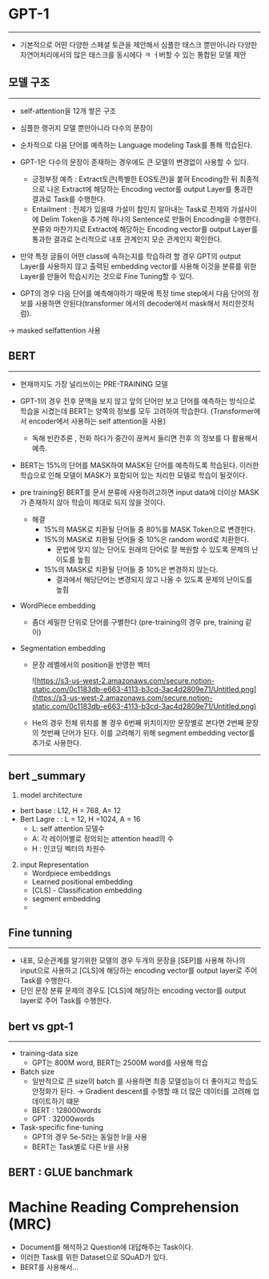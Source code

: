 # GPT-1
---

- 기본적으로 어떤 다양한 스페셜 토큰을 제안해서 심플한 태스크 뿐만아니라 다양한 자연어처리에서의 많은 태스크를 동시에다 ㅋ ㅓ버할 수 있는 통합된 모델 제안


## 모델 구조
---
- self-attention을 12개 쌓은 구조
- 심플한 랭귀지 모델 뿐만아니라 다수의 문장이 

- 순차적으로 다음 단어를 예측하는 Language modeling Task를 통해 학습된다.
- GPT-1은 다수의 문장이 존재하는 경우에도 큰 모델의 변경없이 사용할 수 있다.
    - 긍정부정 예측 : Extract토큰(특별한 EOS토큰)을 붙혀 Encoding한 뒤 최종적으로 나온 Extract에 해당하는 Encoding vector를 output Layer를 통과한 결과로 Task를 수행한다.
    - Entailment : 전제가 있을때 가설이 참인지 알아내는 Task로 전제와 가설사이에 Delim Token을 추가해 하나의 Sentence로 만들어 Encoding을 수행한다. 분류와 마찬가지로 Extract에 해당하는 Encoding vector를 output Layer를 통과한 결과로 논리적으로 내포 관계인지 모순 관계인지 확인한다.
- 만약 특정 글들이 어떤 class에 속하는지를 학습하려 할 경우 GPT의 output Layer를 사용하지 않고 출력된 embedding vector를 사용해 이것을 분류를 위한 Layer를 만들어 학습시키는 것으로 Fine Tuning할 수 있다.
- GPT의 경우 다음 단어를 예측해야하기 때문에 특정 time step에서 다음 단어의 정보를 사용하면 안된다(transformer 에서의 decoder에서 mask해서 처리한것처럼).

-> masked selfattention 사용

## BERT
---
- 현재까지도 가장 널리쓰이는 PRE-TRAINING 모델
- GPT-1의 경우 전후 문맥을 보지 않고 앞의 단어만 보고 단어를 예측하는 방식으로 학습을 시켰는데 BERT는 양쪽의 정보를 모두 고려하여 학습한다. (Transformer에서 encoder에서 사용하는 self attention을 사용)
    - 독해 빈칸추론 , 전화 하다가 중간이 끊켜서 들리면 전후 의 정보를 다 활용해서 예측.

- BERT는 15%의 단어를 MASK하여 MASK된 단어를 예측하도록 학습된다. 이러한 학습으로 인해 모델이 MASK가 포함되어 있는 처리한 모델로 학습이 될것이다.
- pre training된 BERT를 문서 분류에 사용하려고하면 input data에 더이상 MASK가 존재하지 않아 학습이 제대로 되지 않을 것이다.
    - 해결
        - 15%의 MASK로 치환될 단어들 중 80%를 MASK Token으로 변경한다.
        - 15%의 MASK로 치환될 단어들 중 10%은 random word로 치환한다.
            - 문법에 맞지 않는 단어도 원래의 단어로 잘 복원할 수 있도록 문제의 난이도를 높힘
        - 15%의 MASK로 치환될 단어들 중 10%은 변경하지 않는다.
            - 결과에서 해당단어는 변경되지 않고 나올 수 있도록 문제의 난이도를 높힘
- WordPiece embedding
    - 좀더 세밀한 단위로 단어를 구별한다 (pre-training의 경우 pre, training 같이)
- Segmentation embedding
    - 문장 레벨에서의 position을 반영한 벡터

        ![https://s3-us-west-2.amazonaws.com/secure.notion-static.com/0c1183db-e663-4113-b3cd-3ac4d2809e71/Untitled.png](https://s3-us-west-2.amazonaws.com/secure.notion-static.com/0c1183db-e663-4113-b3cd-3ac4d2809e71/Untitled.png)

    - He의 경우 전체 위치를 볼 경우 6번째 위치이지만 문장별로 본다면 2번째 문장의 첫번째 단어가 된다. 이를 고려해기 위해 segment embedding vector를 추가로 사용한다.

---

## bert _summary
1. model architecture
- bert base : L12, H = 768, A= 12
- Bert Lagre : : L = 12, H  =1024, A = 16
    - L: self attention 모델수
    - A: 각 레이어별로 정의되는 attention head의 수
    - H : 인코딩 벡터의 차원수 
2. input Representation
    - Wordpiece embeddings
    - Learned positional embedding
    - [CLS] - Classification embedding
    - segment embedding
    - 

## Fine tunning
---
- 내포, 모순관계를 알기위한 모델의 경우 두개의 문장을 [SEP]를 사용해 하나의 input으로 사용하고 [CLS]에 해당하는 encoding vector를 output layer로 주어 Task를 수행한다.
- 단인 문장 분류 문제의 경우도 [CLS]에 해당하는 encoding vector를 output layer로 주어 Task를 수행한다.

## bert vs gpt-1
---
- training-data size
    - GPT는 800M word, BERT는 2500M word를 사용해 학습
- Batch size
    - 일반적으로 큰 size의 batch 를 사용하면 최종 모델성능이 더 좋아지고 학습도 안정화가 된다. → Gradient descent를 수행할 때 더 많은 데이터를 고려해 업데이트하기 떄문
    - BERT : 128000words
    - GPT : 32000words
- Task-specific fine-tuning
    - GPT의 경우 5e-5라는 동일한 lr을 사용
    - BERT는 Task별로 다른 lr을 사용

## BERT : GLUE banchmark


# Machine Reading Comprehension (MRC)

- Document를 해석하고 Question에 대답해주는 Task이다.
- 이러한 Task를 위한 Dataset으로 SQuAD가 있다.
- BERT를 사용해서...
